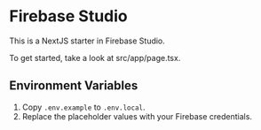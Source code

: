 # Firebase Studio

This is a NextJS starter in Firebase Studio.

To get started, take a look at src/app/page.tsx.

## Environment Variables

1. Copy `.env.example` to `.env.local`.
2. Replace the placeholder values with your Firebase credentials.
